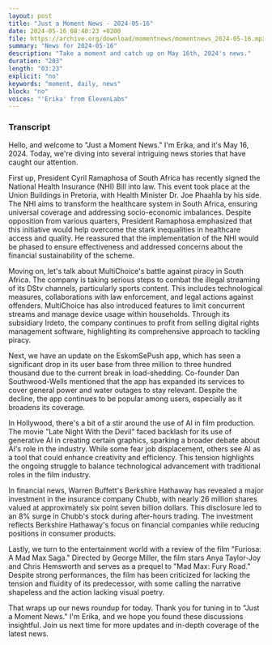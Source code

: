```yaml
---
layout: post
title: "Just a Moment News - 2024-05-16"
date: 2024-05-16 08:40:23 +0200
file: https://archive.org/download/momentnews/momentnews_2024-05-16.mp3
summary: "News for 2024-05-16"
description: "Take a moment and catch up on May 16th, 2024's news."
duration: "203"
length: "03:23"
explicit: "no"
keywords: "moment, daily, news"
block: "no"
voices: "'Erika' from ElevenLabs"
---
```


### Transcript

Hello, and welcome to "Just a Moment News." I'm Erika, and it's May 16, 2024. Today, we're diving into several intriguing news stories that have caught our attention.

First up, President Cyril Ramaphosa of South Africa has recently signed the National Health Insurance (NHI) Bill into law. This event took place at the Union Buildings in Pretoria, with Health Minister Dr. Joe Phaahla by his side. The NHI aims to transform the healthcare system in South Africa, ensuring universal coverage and addressing socio-economic imbalances. Despite opposition from various quarters, President Ramaphosa emphasized that this initiative would help overcome the stark inequalities in healthcare access and quality. He reassured that the implementation of the NHI would be phased to ensure effectiveness and addressed concerns about the financial sustainability of the scheme.

Moving on, let's talk about MultiChoice's battle against piracy in South Africa. The company is taking serious steps to combat the illegal streaming of its DStv channels, particularly sports content. This includes technological measures, collaborations with law enforcement, and legal actions against offenders. MultiChoice has also introduced features to limit concurrent streams and manage device usage within households. Through its subsidiary Irdeto, the company continues to profit from selling digital rights management software, highlighting its comprehensive approach to tackling piracy.

Next, we have an update on the EskomSePush app, which has seen a significant drop in its user base from three million to three hundred thousand due to the current break in load-shedding. Co-founder Dan Southwood-Wells mentioned that the app has expanded its services to cover general power and water outages to stay relevant. Despite the decline, the app continues to be popular among users, especially as it broadens its coverage.

In Hollywood, there's a bit of a stir around the use of AI in film production. The movie "Late Night With the Devil" faced backlash for its use of generative AI in creating certain graphics, sparking a broader debate about AI's role in the industry. While some fear job displacement, others see AI as a tool that could enhance creativity and efficiency. This tension highlights the ongoing struggle to balance technological advancement with traditional roles in the film industry.

In financial news, Warren Buffett's Berkshire Hathaway has revealed a major investment in the insurance company Chubb, with nearly 26 million shares valued at approximately six point seven billion dollars. This disclosure led to an 8% surge in Chubb's stock during after-hours trading. The investment reflects Berkshire Hathaway's focus on financial companies while reducing positions in consumer products.

Lastly, we turn to the entertainment world with a review of the film "Furiosa: A Mad Max Saga." Directed by George Miller, the film stars Anya Taylor-Joy and Chris Hemsworth and serves as a prequel to "Mad Max: Fury Road." Despite strong performances, the film has been criticized for lacking the tension and fluidity of its predecessor, with some calling the narrative shapeless and the action lacking visual poetry.

That wraps up our news roundup for today. Thank you for tuning in to "Just a Moment News." I'm Erika, and we hope you found these discussions insightful. Join us next time for more updates and in-depth coverage of the latest news.
